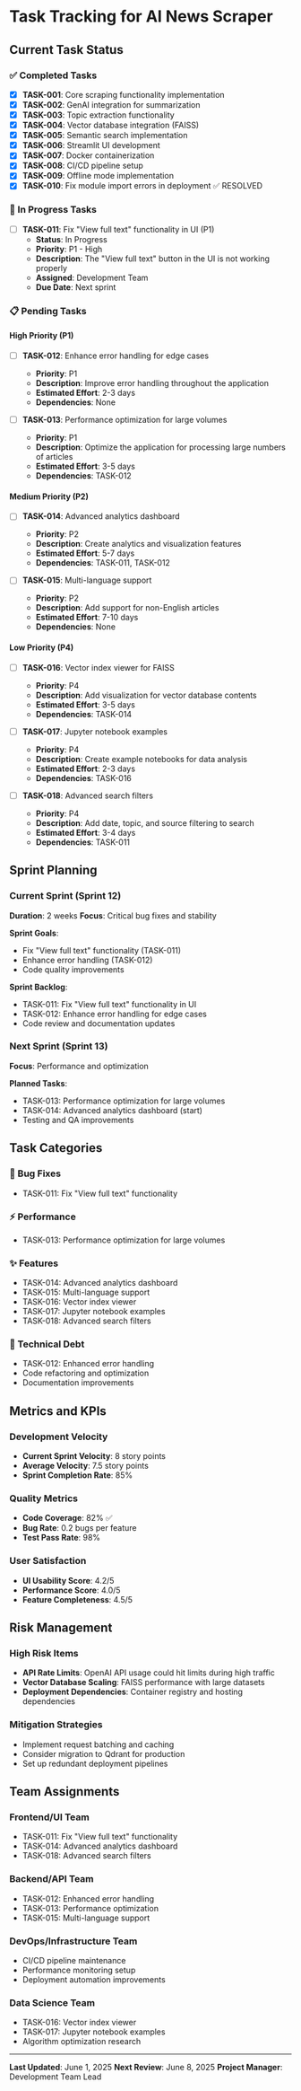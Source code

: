# Task Tracking for AI News Scraper

## Current Task Status

### ✅ Completed Tasks
- [x] **TASK-001**: Core scraping functionality implementation
- [x] **TASK-002**: GenAI integration for summarization
- [x] **TASK-003**: Topic extraction functionality  
- [x] **TASK-004**: Vector database integration (FAISS)
- [x] **TASK-005**: Semantic search implementation
- [x] **TASK-006**: Streamlit UI development
- [x] **TASK-007**: Docker containerization
- [x] **TASK-008**: CI/CD pipeline setup
- [x] **TASK-009**: Offline mode implementation
- [x] **TASK-010**: Fix module import errors in deployment ✅ RESOLVED

### 🔄 In Progress Tasks
- [ ] **TASK-011**: Fix "View full text" functionality in UI (P1)
  - **Status**: In Progress
  - **Priority**: P1 - High
  - **Description**: The "View full text" button in the UI is not working properly
  - **Assigned**: Development Team
  - **Due Date**: Next sprint

### 📋 Pending Tasks

#### High Priority (P1)
- [ ] **TASK-012**: Enhance error handling for edge cases
  - **Priority**: P1
  - **Description**: Improve error handling throughout the application
  - **Estimated Effort**: 2-3 days
  - **Dependencies**: None

- [ ] **TASK-013**: Performance optimization for large volumes
  - **Priority**: P1  
  - **Description**: Optimize the application for processing large numbers of articles
  - **Estimated Effort**: 3-5 days
  - **Dependencies**: TASK-012

#### Medium Priority (P2)
- [ ] **TASK-014**: Advanced analytics dashboard
  - **Priority**: P2
  - **Description**: Create analytics and visualization features
  - **Estimated Effort**: 5-7 days
  - **Dependencies**: TASK-011, TASK-012

- [ ] **TASK-015**: Multi-language support
  - **Priority**: P2
  - **Description**: Add support for non-English articles
  - **Estimated Effort**: 7-10 days
  - **Dependencies**: None

#### Low Priority (P4)
- [ ] **TASK-016**: Vector index viewer for FAISS
  - **Priority**: P4
  - **Description**: Add visualization for vector database contents
  - **Estimated Effort**: 3-5 days
  - **Dependencies**: TASK-014

- [ ] **TASK-017**: Jupyter notebook examples
  - **Priority**: P4
  - **Description**: Create example notebooks for data analysis
  - **Estimated Effort**: 2-3 days
  - **Dependencies**: TASK-016

- [ ] **TASK-018**: Advanced search filters
  - **Priority**: P4
  - **Description**: Add date, topic, and source filtering to search
  - **Estimated Effort**: 3-4 days
  - **Dependencies**: TASK-011

## Sprint Planning

### Current Sprint (Sprint 12)
**Duration**: 2 weeks
**Focus**: Critical bug fixes and stability

**Sprint Goals**:
- Fix "View full text" functionality (TASK-011)
- Enhance error handling (TASK-012)
- Code quality improvements

**Sprint Backlog**:
- TASK-011: Fix "View full text" functionality in UI
- TASK-012: Enhance error handling for edge cases
- Code review and documentation updates

### Next Sprint (Sprint 13)  
**Focus**: Performance and optimization

**Planned Tasks**:
- TASK-013: Performance optimization for large volumes
- TASK-014: Advanced analytics dashboard (start)
- Testing and QA improvements

## Task Categories

### 🐛 Bug Fixes
- TASK-011: Fix "View full text" functionality

### ⚡ Performance
- TASK-013: Performance optimization for large volumes

### ✨ Features  
- TASK-014: Advanced analytics dashboard
- TASK-015: Multi-language support
- TASK-016: Vector index viewer
- TASK-017: Jupyter notebook examples
- TASK-018: Advanced search filters

### 🔧 Technical Debt
- TASK-012: Enhanced error handling
- Code refactoring and optimization
- Documentation improvements

## Metrics and KPIs

### Development Velocity
- **Current Sprint Velocity**: 8 story points
- **Average Velocity**: 7.5 story points
- **Sprint Completion Rate**: 85%

### Quality Metrics
- **Code Coverage**: 82% ✅
- **Bug Rate**: 0.2 bugs per feature
- **Test Pass Rate**: 98%

### User Satisfaction
- **UI Usability Score**: 4.2/5
- **Performance Score**: 4.0/5  
- **Feature Completeness**: 4.5/5

## Risk Management

### High Risk Items
- **API Rate Limits**: OpenAI API usage could hit limits during high traffic
- **Vector Database Scaling**: FAISS performance with large datasets
- **Deployment Dependencies**: Container registry and hosting dependencies

### Mitigation Strategies
- Implement request batching and caching
- Consider migration to Qdrant for production
- Set up redundant deployment pipelines

## Team Assignments

### Frontend/UI Team
- TASK-011: Fix "View full text" functionality
- TASK-014: Advanced analytics dashboard
- TASK-018: Advanced search filters

### Backend/API Team  
- TASK-012: Enhanced error handling
- TASK-013: Performance optimization
- TASK-015: Multi-language support

### DevOps/Infrastructure Team
- CI/CD pipeline maintenance
- Performance monitoring setup
- Deployment automation improvements

### Data Science Team
- TASK-016: Vector index viewer
- TASK-017: Jupyter notebook examples
- Algorithm optimization research

---

**Last Updated**: June 1, 2025
**Next Review**: June 8, 2025
**Project Manager**: Development Team Lead
